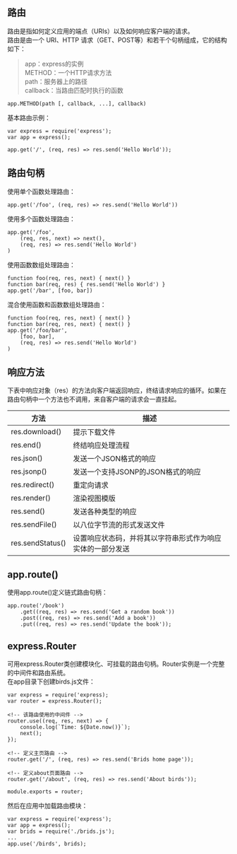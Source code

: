 ## 路由
路由是指如何定义应用的端点（URIs）以及如何响应客户端的请求。  
路由是由一个 URI、HTTP 请求（GET、POST等）和若干个句柄组成，它的结构如下：
> app：express的实例  
  METHOD：一个HTTP请求方法  
  path：服务器上的路径  
  callback：当路由匹配时执行的函数

    app.METHOD(path [, callback, ...], callback)
基本路由示例：

    var express = require('express');
    var app = express();

    app.get('/', (req, res) => res.send('Hello World'));
## 路由句柄
使用单个函数处理路由：

    app.get('/foo', (req, res) => res.send('Hello World'))
使用多个函数处理路由：

    app.get('/foo',
        (req, res, next) => next(),
        (req, res) => res.send('Hello World')
    )

使用函数数组处理路由：

    function foo(req, res, next) { next() }
    function bar(req, res) { res.send('Hello World') }
    app.get('/bar', [foo, bar])

混合使用函数和函数数组处理路由：

    function foo(req, res, next) { next() }
    function bar(req, res, next) { next() }
    app.get('/foo/bar',
        [foo, bar],
        (req, res) => res.send('Hello World')
    )

## 响应方法
下表中响应对象（res）的方法向客户端返回响应，终结请求响应的循环。如果在路由句柄中一个方法也不调用，来自客户端的请求会一直挂起。

方法              |   描述
----              |----
res.download()    |  提示下载文件
res.end()         |  终结响应处理流程
res.json()        |  发送一个JSON格式的响应
res.jsonp()       |  发送一个支持JSONP的JSON格式的响应
res.redirect()    |  重定向请求
res.render()      |  渲染视图模版
res.send()        |  发送各种类型的响应
res.sendFile()    |  以八位字节流的形式发送文件
res.sendStatus()  |  设置响应状态码，并将其以字符串形式作为响应实体的一部分发送

## app.route()
使用app.route()定义链式路由句柄：

    app.route('/book')
        .get((req, res) => res.send('Get a random book'))
        .post((req, res) => res.send('Add a book'))
        .put((req, res) => res.send('Update the book'));
        
## express.Router
可用express.Router类创建模块化、可挂载的路由句柄。Router实例是一个完整的中间件和路由系统。  
在app目录下创建birds.js文件：

    var express = require('express);
    var router = express.Router();

    <!-- 该路由使用的中间件 -->
    router.use((req, res, next) => {
        console.log(`Time: ${Date.now()}`);
        next();
    });

    <!-- 定义主页路由 -->
    router.get('/', (req, res) => res.send('Brids home page'));

    <!-- 定义about页面路由 -->
    router.get('/about', (req, res) => res.send('About birds'));

    module.exports = router;

然后在应用中加载路由模块：

    var express = require('express');
    var app = express();
    var brids = require('./brids.js');
    ...
    app.use('/birds', brids);